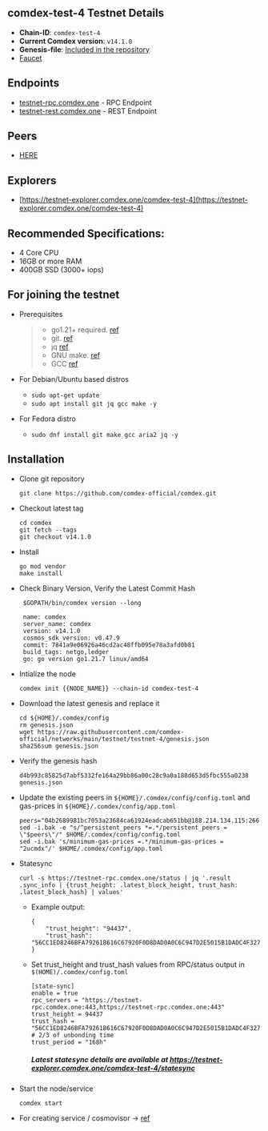 ## comdex-test-4 Testnet Details

- **Chain-ID**: `comdex-test-4`
- **Current Comdex version**: `v14.1.0`
- **Genesis-file**: [Included in the repository](genesis.json)
- [Faucet](https://faucet.comdex.one/)


## Endpoints

- [testnet-rpc.comdex.one](https://testnet-rpc.comdex.one:443) - RPC Endpoint
- [testnet-rest.comdex.one](https://testnet-rest.comdex.one:443) - REST Endpoint

## Peers

- [HERE](peers.txt)

## Explorers

- [https://testnet-explorer.comdex.one/comdex-test-4](https://testnet-explorer.comdex.one/comdex-test-4)

## Recommended Specifications:
   * 4 Core CPU
   * 16GB or more RAM
   * 400GB SSD (3000+ iops)

## For joining the testnet

* Prerequisites
  > - go1.21+ required. [ref](https://golang.org/doc/install)
  > - git. [ref](https://github.com/git/git)
  > - jq [ref](https://github.com/stedolan/jq)
  > - GNU make. [ref](https://www.gnu.org/software/make/manual/html_node/index.html)
  > - GCC [ref](https://gcc.gnu.org/releases.html)
  
* For Debian/Ubuntu based distros
  - `sudo apt-get update`
  - `sudo apt install git jq gcc make -y`

* For Fedora distro
  - `sudo dnf install git make gcc aria2 jq -y`


## Installation

* Clone git repository

  ```shell
  git clone https://github.com/comdex-official/comdex.git
  ```
  
* Checkout latest tag

  ```shell
  cd comdex
  git fetch --tags
  git checkout v14.1.0
  ```
  
* Install

  ```shell
  go mod vendor
  make install
  ```

* Check Binary Version, Verify the Latest Commit Hash

  ```shell
   $GOPATH/bin/comdex version --long

   name: comdex
   server_name: comdex
   version: v14.1.0
   cosmos_sdk_version: v0.47.9
   commit: 7841a9e06926a46cd2ac48ffb095e78a3afd0b81
   build_tags: netgo,ledger
   go: go version go1.21.7 linux/amd64
  ```

  
* Intialize the node

  ```shell
  comdex init {{NODE_NAME}} --chain-id comdex-test-4
  ```
  
* Download the latest genesis and replace it

  ```shell
  cd ${HOME}/.comdex/config
  rm genesis.json
  wget https://raw.githubusercontent.com/comdex-official/networks/main/testnet/testnet-4/genesis.json
  sha256sum genesis.json
  ```
  
* Verify the genesis hash 

  ```shell
  d4b993c85825d7abf5332fe164a29bb86a00c28c9a0a188d653d5fbc555a0238  genesis.json
  ```

* Update the existing peers in `${HOME}/.comdex/config/config.toml` and gas-prices in `${HOME}/.comdex/config/app.toml`

  ```shell
  peers="04b2689981bc7053a23684ca61924eadcab651bb@188.214.134.115:26656,1c5bd1a2ea0fcd2fc734ee77668bdead8cf9cff8@46.166.172.246:26656,5b028a30122c20fd8e68b16a34d404cfd7aaa896@46.166.172.245:26656,ba14a9a147728aaf126dc486e44e3ebf3fe99da3@46.166.172.243:26656"
  sed -i.bak -e "s/^persistent_peers *=.*/persistent_peers = \"$peers\"/" $HOME/.comdex/config/config.toml
  sed -i.bak 's/minimum-gas-prices =.*/minimum-gas-prices = "2ucmdx"/' $HOME/.comdex/config/app.toml
  ```
  
* Statesync 

    ```
    curl -s https://testnet-rpc.comdex.one/status | jq '.result .sync_info | {trust_height: .latest_block_height, trust_hash: .latest_block_hash} | values'
    ```

  - Example output:
  
    ```
    {
        "trust_height": "94437",
        "trust_hash": "56CC1ED8246BFA79261B616C67920F0D8DAD0A0C6C947D2E5015B1DADC4F3275"
    }
    ```

  - Set trust_height and trust_hash values from RPC/status output in `$(HOME)/.comdex/config.toml`
  
    ```
    [state-sync]
    enable = true
    rpc_servers = "https://testnet-rpc.comdex.one:443,https://testnet-rpc.comdex.one:443"
    trust_height = 94437 
    trust_hash = "56CC1ED8246BFA79261B616C67920F0D8DAD0A0C6C947D2E5015B1DADC4F3275"
    # 2/3 of unbonding time
    trust_period = "168h"
    ```
    ##### Latest statesync details are available at https://testnet-explorer.comdex.one/comdex-test-4/statesync
    
* Start the node/service

  ```shell
  comdex start
  ```
  
* For creating service / cosmovisor -> [ref](https://github.com/comdex-official/networks/blob/main/testnet/cosmovisor-setup.md)
  



